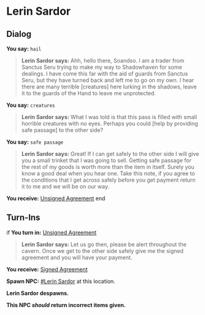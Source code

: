# Lerin Sardor
## Dialog

**You say:** `hail`



>**Lerin Sardor says:** Ahh, hello there, Soandso.  I am a trader from Sanctus Seru trying to make my way to Shadowhaven for some dealings.  I have come this far with the aid of guards from Sanctus Seru, but they have turned back and left me to go on my own.  I hear there are many terrible [creatures] here lurking in the shadows, leave it to the guards of the Hand to leave me unprotected.

**You say:** `creatures`



>**Lerin Sardor says:** What I was told is that this pass is filled with small horrible creatures with no eyes.  Perhaps you could [help by providing safe passage] to the other side?

**You say:** `safe passage`



>**Lerin Sardor says:** Great!  If I can get safely to the other side I will give you a small trinket that I was going to sell.  Getting safe passage for the rest of my goods is worth more than the item in itself.  Surely you know a good deal when you hear one.  Take this note, if you agree to the conditions that I get across safely before you get payment return it to me and we will be on our way.


**You receive:**  [Unsigned Agreement](/item/5982)
end

## Turn-Ins





if **You turn in:** [Unsigned Agreement](/item/5982)


>**Lerin Sardor says:** Let us go then, please be alert throughout the cavern.  Once we get to the other side safely give me the signed agreement and you will have your payment.


 **You receive:**  [Signed Agreement](/item/5983) 


**Spawn NPC:**  [\#Lerin Sardor](/npc/161008) at this location.


**Lerin Sardor despawns.**

**This NPC *should* return incorrect items given.**
